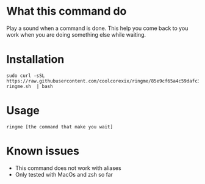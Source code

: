 # What this command do
Play a sound when a command is done. This help you come back to you work when you are doing something else while waiting.

# Installation

```shell
sudo curl -sSL https://raw.githubusercontent.com/coolcorexix/ringme/85e9cf65a4c59dafc3fee8d5fd8d746762530392/install-ringme.sh  | bash
```

# Usage

```shell
ringme [the command that make you wait]
```

# Known issues
- This command does not work with aliases
- Only tested with MacOs and zsh so far